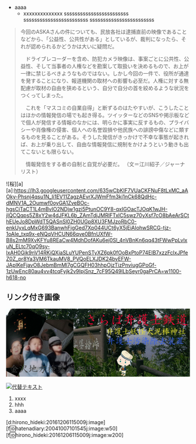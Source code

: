 * aaaa
    * xxxxxxxxxxxxxx
    ssssssssssssssssssssssss
    ssssssssssssssssssssssss
    ssssssssssssssssssssssss

>今回のASKAさんの件についても、民放各社は逮捕直前の映像であることなどから、「公益性、公共性がある」としているが、裁判になったら、それが認められるかどうかは大いに疑問だ。
>
>　ドライブレコーダーを含め、防犯カメラ映像は、事案ごとに公共性、公益性、そして当事者の人権などを勘案して取扱いを決めるもので、お上が一律に禁じるべきようなものではない。しかし今回の一件で、役所が通達を発することになり、報道機関の取材への影響も必至だ。人権に対する無配慮が取材の自由を狭めるという、自分で自分の首を絞めるような状況をつくってしまった。
>
>　これを「マスコミの自業自得」と断ずるのはたやすいが、こうしたことはほかの情報発信の場でも起き得る。ツイッターなどのSNSや掲示板などで個人が発信する情報のなかには、明らかに事実に反するもの、プライバシーや肖像権の侵害、個人への名誉毀損や他民族への誹謗中傷などに類するものを見ることがある。そうした発信がきっかけで不幸な事態が起きれば、お上が乗り出して、自由な情報発信に規制をかけようという動きも出てこないとも限らない。
>
>　情報発信をする者の自制と自覚が必要だ。
>（文＝江川紹子／ジャーナリスト）

![桜][a]
[a]:https://lh3.googleusercontent.com/635wCbKIF7VUaCKFNuF8tLxMC_aAOky-Phsnj4qsu1N_Ii1EV11ZagzAEvrXJWmFfm3kj1nCk68QdHc-dMNV1A_2Oumwf0oyGA1ZveBOc-hgsCiTaCT1L4mBvIO2NDjw1gzi5PtunOC9Y8-qxIGOacTJOqK1wJH-jIQCQqps5Z8xY2w4dJFKL6b_ZAmTdjJMRlFTxlC5swz70yXsf7cO8bAeArSCthEUeJo8DpWdT5QASnSl0ZH0UGp8XU3FMJzoRbC0-enkUyxLqMxG693BanwhFigGed7Xp044UCt6yX5jEiAIohwSRCG-tjz-1oAIe_txq9x-eNQqVHCUN66qve0BfnUXfW-B8s2mM9XvKFYu8REaCw4MdhDofAKu6ej0Sl_4nVBnKn6qq43tFWwPpLvlxuN_ELtc70qO9sy-lxAH0Gik9nV14RKiQXiaSLuYUPenSTyXZ6pk0fOoBxPtoP74EIB7xzzFclxJPfeZ0Z_pr8Ya3VM6TkauMV8_PVQoELXJDK24bvEFW-JApIKeFjavO8JebmBmMl7gCGQFH03hhpOjzTizPnviugGPoGf-1zUwEnc80au4vv4tcqFyjk2v9IpjSnz_7cF95Q49lLbSeyr0gaPrCA=w1100-h618-no

## リンク付き画像
[![桜](./x.png)](http://google.com)

<a href="https://lh3.googleusercontent.com/635wCbKIF7VUaCKFNuF8tLxMC_aAOky-Phsnj4qsu1N_Ii1EV11ZagzAEvrXJWmFfm3kj1nCk68QdHc-dMNV1A_2Oumwf0oyGA1ZveBOc-hgsCiTaCT1L4mBvIO2NDjw1gzi5PtunOC9Y8-qxIGOacTJOqK1wJH-jIQCQqps5Z8xY2w4dJFKL6b_ZAmTdjJMRlFTxlC5swz70yXsf7cO8bAeArSCthEUeJo8DpWdT5QASnSl0ZH0UGp8XU3FMJzoRbC0-enkUyxLqMxG693BanwhFigGed7Xp044UCt6yX5jEiAIohwSRCG-tjz-1oAIe_txq9x-eNQqVHCUN66qve0BfnUXfW-B8s2mM9XvKFYu8REaCw4MdhDofAKu6ej0Sl_4nVBnKn6qq43tFWwPpLvlxuN_ELtc70qO9sy-lxAH0Gik9nV14RKiQXiaSLuYUPenSTyXZ6pk0fOoBxPtoP74EIB7xzzFclxJPfeZ0Z_pr8Ya3VM6TkauMV8_PVQoELXJDK24bvEFW-JApIKeFjavO8JebmBmMl7gCGQFH03hhpOjzTizPnviugGPoGf-1zUwEnc80au4vv4tcqFyjk2v9IpjSnz_7cF95Q49lLbSeyr0gaPrCA=w1100-h618-no" target="_blank">
<img src="https://lh3.googleusercontent.com/635wCbKIF7VUaCKFNuF8tLxMC_aAOky-Phsnj4qsu1N_Ii1EV11ZagzAEvrXJWmFfm3kj1nCk68QdHc-dMNV1A_2Oumwf0oyGA1ZveBOc-hgsCiTaCT1L4mBvIO2NDjw1gzi5PtunOC9Y8-qxIGOacTJOqK1wJH-jIQCQqps5Z8xY2w4dJFKL6b_ZAmTdjJMRlFTxlC5swz70yXsf7cO8bAeArSCthEUeJo8DpWdT5QASnSl0ZH0UGp8XU3FMJzoRbC0-enkUyxLqMxG693BanwhFigGed7Xp044UCt6yX5jEiAIohwSRCG-tjz-1oAIe_txq9x-eNQqVHCUN66qve0BfnUXfW-B8s2mM9XvKFYu8REaCw4MdhDofAKu6ej0Sl_4nVBnKn6qq43tFWwPpLvlxuN_ELtc70qO9sy-lxAH0Gik9nV14RKiQXiaSLuYUPenSTyXZ6pk0fOoBxPtoP74EIB7xzzFclxJPfeZ0Z_pr8Ya3VM6TkauMV8_PVQoELXJDK24bvEFW-JApIKeFjavO8JebmBmMl7gCGQFH03hhpOjzTizPnviugGPoGf-1zUwEnc80au4vv4tcqFyjk2v9IpjSnz_7cF95Q49lLbSeyr0gaPrCA=w1100-h618-no" alt="代替テキスト"  width="400px"></a>

1. xxxx
1. hhh
1. aaaa

[d:hirono_hideki:20161206115009j:image]
[f:id:hatenadiary:20041007101545j:image:w50]
[f:id:hirono_hideki:20161206115009j:image:w200]
